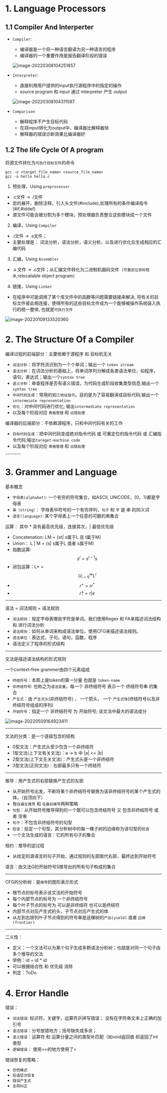 # 1. Language Processors

## 1.1 Compiler And Interperter

- `Compiler`: 
  
  - 编译器是一个将一种语言翻译为另一种语言的程序
  - 编译器的一个重要作用是报告翻译阶段的错误
  
  ![image-20220308104251857](http://aikaid-img.oss-cn-shanghai.aliyuncs.com/img/image-20220308104251857.png)
  
- `Interpreter`:
  
  - 直接利用用户提供的input执行源程序中的指定的操作
  - source program 和 input 通过 interpreter 产生 output
  
  ![image-20220308104311597](http://aikaid-img.oss-cn-shanghai.aliyuncs.com/img/image-20220308104311597.png)
  
- `Comparison`
  - 解释程序不产生目标代码
  - 在将input转化为output中，编译器比解释器快
  - 解释器的错误诊断效果比编译器好

## 1.2 The life Cycle Of A program

将源文件转化为`可执行目标文件`的命令

```shell
gcc -o <target_file_name> <source_file_name>
gcc -o hello hello.c
```

1. 预处理，Using `preprocessor`

- .c文件 -> .i文件
- 宏的展开，删除注释，引入头文件(#include),处理所有的条件编译指令(#if,#iddef)
- 源文件可能会被分割为多个模块，预处理器负责整合这些模块成一个文件

2. 编译，Using `Compiler`

- .i文件 -> .s文件；
- 主要处理是： 词法分析，语法分析，语义分析，以及进行优化后生成相应的汇编代码

3. 汇编，Using `Assembler`

- .s 文件 -> .o文件；从汇编文件转化为二进制机器码文件（`可重定位目标程序`,relocatable object program）

4. 链接，Using `Linker`

- 在程序中可能调用了某个库文件中的函数等问题需要链接来解决, 将有关的目标文件彼此相连接，使得所有的这些目标文件成为一个能够被操作系统装入执行的统一整体, 也就是`可执行文件`

![image-20220109133520360](http://aikaid-img.oss-cn-shanghai.aliyuncs.com/img/image-20220109133520360.png)

# 2. The Structure Of a Compiler

编译过程的前端部分：主要依赖于源程序 和 目标机无关

- `词法分析`：将字符流识别为一个个单词；输出一个 `token stream`
- `语法分析`：在词法分析的基础上，将单词序列分解成各类语法单位，如程序，语句，表达式；输出一个`syntax tree`
- `语义分析`：审查程序是否有语义错误，为代码生成阶段收集类型信息;输出一个 `syntax tree`
- `中间代码生成`：常用的如`三地址指令`。目的是为了容易翻译成目标代码;输出一个 `intermeiate representation`
- `优化`：对中间代码进行优化; 输出`intermediate representation`
- 以及每个阶段对应 `表格管理` 和 `出错处理`

编译器的后端部分：不依赖源程序，只和中间代码有关的工作

- `目标代码生成`：把中间代码变成绝对指令代码 或 可重定位的指令代码 或 汇编指令代码;输出`tareget-machine code`
- 以及每个阶段对应 `表格管理` 和 `出错处理`



<img src="http://aikaid-img.oss-cn-shanghai.aliyuncs.com/img/image-20220308155025057.png" alt="image-20220308155025057" style="zoom: 25%;" />

# 3. Grammer and Language

基本概念

- `字母表(alphabet)`: 一个有穷的符号集合，如ASCII, UNICODE，{0，1}都是字母表
- `串（string）`：    字母表中符号的一个有穷序列，`句子` 和 `字` 是 串 的同义词
- `语言(language)`:  某个字母表上一个任意的可数的串集合

运算： 其中 * 具有最高优先级，连接其次，| 最低优先级

- Concatenation:   LM = {st| s属于L 且 t属于M}
- Union：  L | M = {s| s属于L 或者 s属于M}
- 指数运算: $$s^i =  s^{i-1}s$$ 
- 闭包运算：L* = $$U_{i=0}^{∞}L^i$$
- $$r^+ = rr^*$$
- $$r? = r | e$$

---

语法 = 词法规则 + 语法规则

- `词法规则`：规定字母表哪些字符是单词。我们使用Regex 和 FA来描述词法结构 和 进行词法分析
- `语法规则`：如何从单词来构成语法单位。使用CFG来描述语法规则。
- `语法单位`：表达式，子句，语句，函数，程序
- 语法定义了程序的形式结构

---

文法是描述语法结构的形式规则

一个context-free grammer由四个元素组成

- `终结符号`：本质上是token的第一分量 也就是 `token-name`
- `非终结符号`: 也称之为`语法变量`，每一个 非终结符号 表示一个 终结符号串 的集合
- `产生式`：由 `产生式头`(非终结符号) ， 一个箭头， 一个 `产生式体`(终结符号以及非终结符号组成的序列)
- `开始符号`：指定一个 非终结符号 为 开始符号; 该文法中最大的语法成分

![image-20220509164923411](http://aikaid-img.oss-cn-shanghai.aliyuncs.com/img/image-20220509164923411.png)

---

文法的分类：是一个逐级包含的结构

- 0型文法：产生式头至少包含一个非终结符
- 1型文法(上下文有关文法)：a -> b 中 |a| <= |b|
- 2型文法(上下文无关文法)：产生式头是一个非终结符
- 3型文法(正则文法)：右部最多只有一个终结符

---

推导：用产生式的右部替换产生式的左部

- 从开始符号出发，不断将某个非终结符号替换为该非终结符号的某个产生式的体。（自顶向下）
- 有`在最左推导` 和 `在最右推导`两种策略
- `句型`：从开始符号推导得到的一个既可以包含终结符号 又 包含非终结符号 或者 空串
- `句子`：不包含非终结符号的句型
- `短语`：给定一个句型，其分析树中的每一棵子树的边缘称为该句型的`短语`
- 一个文法生成的语言：它的所有句子的集合

规约：推导的逆过程

- 从给定的源语言的句子开始，通过规则的左部取代右部，最终达到开始符号

语言：由文法G的开始符号S推导出的所有句子构成的集合

---

CFG的分析树：是`推导`的图形表示形式

- 根节点的标号表示该文法的开始符号
- 每个内部节点的标号为 一个非终结符号
- 每个叶子节点的标号为 可以是非终结符 也可以是终结符
- 内部节点对应产生式的头，子节点对应产生式的体
- 从左到右排列叶子节点得到的符号串是这棵树的`产出(yield)` 或者 `边缘(frontier)`

---

二义性：

- 定义：一个文法可以为某个句子生成多颗语法分析树；也就是对同一个句子由多个推导的文法
- 举例：id + id * id 
- 可以根据结合性 和 优先级 消除
- 判定：ToDo

# 4. Error Handle

错误：

- `词法错误`: 标识符，关键字，运算符乒拼写错误； 没有在字符串文本上正确的加引号
- `语法错误`：分号放错地方；括号缺失或多余；
- `语义错误`：运算符 和 运算分量之间的类型补匹配（如void返回值 却返回了int类型
- `逻辑错误`： 使用==的地方使用了=

错误恢复的策略：

- `恐慌模式`
- `短语层次恢复`
- `错误产生式`
- `全局纠正`
